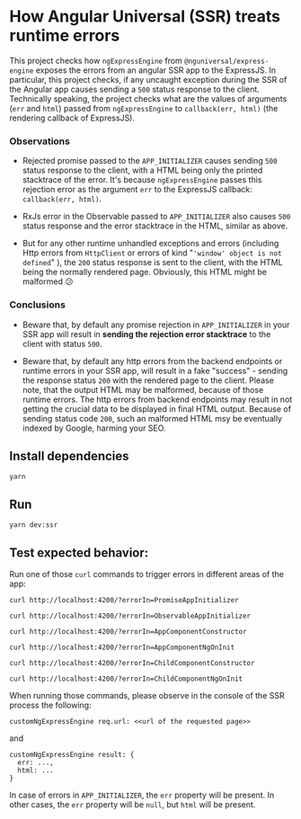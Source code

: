 # How Angular Universal (SSR) treats runtime errors

This project checks how `ngExpressEngine` from `@nguniversal/express-engine` exposes the errors from an angular SSR app to the ExpressJS. In particular, this project checks, if any uncaught exception during the SSR of the Angular app causes sending a `500` status response to the client. Technically speaking, the project checks what are the values of arguments (`err` and `html`) passed from `ngExpressEngine` to `callback(err, html)` (the rendering callback of ExpressJS).

### Observations
- Rejected promise passed to the `APP_INITIALIZER` causes sending `500` status response to the client, with a HTML being only the printed stacktrace of the error. It's because `ngExpressEngine` passes this rejection error as the argument `err` to the ExpressJS callback: `callback(err, html)`.

- RxJs error in the Observable passed to `APP_INITIALIZER` also causes `500` status response and the error stacktrace in the HTML, similar as above.

- But for any other runtime unhandled exceptions and errors (including Http errors from `HttpClient` or errors of kind "`'window' object is not defined`" ), the `200` status response is sent to the client, with the HTML being the normally rendered page. Obviously, this HTML might be malformed 😕

### Conclusions
- Beware that, by default any promise rejection in `APP_INITIALIZER` in your SSR app will result in **sending the rejection error stacktrace** to the client with status `500`. 

- Beware that, by default any http errors from the backend endpoints or runtime errors in your SSR app, will result in a fake "success" - sending the response status `200` with the rendered page to the client. Please note, that the output HTML may be malformed, because of those runtime errors. The http errors from backend endpoints may result in not getting the crucial data to be displayed in final HTML output. Because of sending status code `200`, such an malformed HTML msy be eventually indexed by Google, harming your SEO.

## Install dependencies
```
yarn
```

## Run
```
yarn dev:ssr
```

## Test expected behavior:
Run one of those `curl` commands to trigger errors in different areas of the app:
```
curl http://localhost:4200/?errorIn=PromiseAppInitializer
```
```
curl http://localhost:4200/?errorIn=ObservableAppInitializer
```
```
curl http://localhost:4200/?errorIn=AppComponentConstructor
```
```
curl http://localhost:4200/?errorIn=AppComponentNgOnInit
```
```
curl http://localhost:4200/?errorIn=ChildComponentConstructor
```
```
curl http://localhost:4200/?errorIn=ChildComponentNgOnInit
```

When running those commands, please observe in the console of the SSR process the following:

```
customNgExpressEngine req.url: <<url of the requested page>>
```
and
```
customNgExpressEngine result: {
  err: ...,
  html: ...
}
```

In case of errors in `APP_INITIALIZER`, the `err` property will be present. In other cases, the `err` property will be `null`, but `html` will be present.